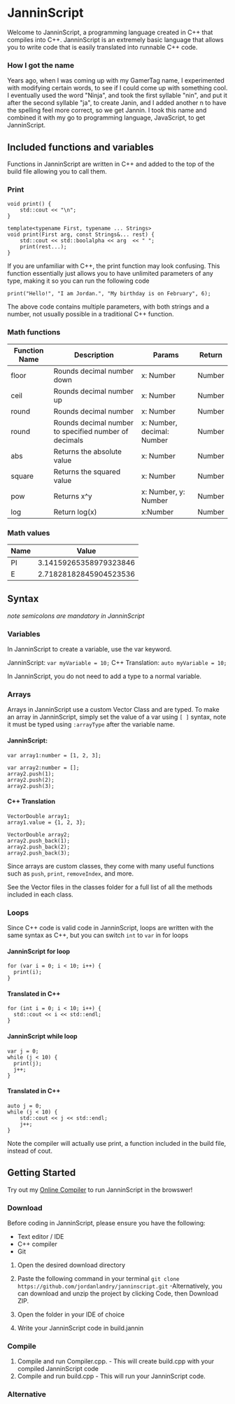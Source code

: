 # JanninScript

Welcome to JanninScript, a programming language created in C++ that compiles into C++.
JanninScript is an extremely basic language that allows you to write code that is easily translated into runnable C++ code.

### How I got the name

Years ago, when I was coming up with my GamerTag name, I experimented with modifying certain words, to see if I could come up with something cool. I eventually used the word "Ninja", and took the first syllable "nin", and put it after the second syllable "ja", to create Janin, and I added another n to have the spelling feel more correct, so we get Jannin.
I took this name and combined it with my go to programming language, JavaScript, to get JanninScript.

## Included functions and variables

Functions in JanninScript are written in C++ and added to the top of the build file allowing you to call them.

### Print

```
void print() {
    std::cout << "\n";
}

template<typename First, typename ... Strings>
void print(First arg, const Strings&... rest) {
    std::cout << std::boolalpha << arg  << " ";
    print(rest...);
}
```

If you are unfamiliar with C++, the print function may look confusing.
This function essentially just allows you to have unlimited parameters of any type, making it so you can run the following code

`print("Hello!", "I am Jordan.", "My birthday is on February", 6);`

The above code contains multiple parameters, with both strings and a number, not usually possible in a traditional C++ function.

### Math functions

| Function Name | Description                                           | Params                     | Return |
| ------------- | ----------------------------------------------------- | -------------------------- | ------ |
| floor         | Rounds decimal number down                            | x: Number                  | Number |
| ceil          | Rounds decimal number up                              | x: Number                  | Number |
| round         | Rounds decimal number                                 | x: Number                  | Number |
| round         | Rounds decimal number to specified number of decimals | x: Number, decimal: Number | Number |
| abs           | Returns the absolute value                            | x: Number                  | Number |
| square        | Returns the squared value                             | x: Number                  | Number |
| pow           | Returns x^y                                           | x: Number, y: Number       | Number |
| log           | Return log(x)                                         | x:Number                   | Number |

### Math values

| Name | Value                  |
| ---- | ---------------------- |
| PI   | 3.14159265358979323846 |
| E    | 2.71828182845904523536 |

## Syntax

_note semicolons are mandatory in JanninScript_

### Variables

In JanninScript to create a variable, use the var keyword.

JanninScript: `var myVariable = 10;`
C++ Translation: `auto myVariable = 10;`

In JanninScript, you do not need to add a type to a normal variable.

### Arrays

Arrays in JanninScript use a custom Vector Class and are typed.
To make an array in JanninScript, simply set the value of a var using `[ ]` syntax, note it must be typed using `:arrayType` after the variable name.

#### JanninScript:

```
var array1:number = [1, 2, 3];

var array2:number = [];
array2.push(1);
array2.push(2);
array2.push(3);
```

#### C++ Translation

```
VectorDouble array1;
array1.value = {1, 2, 3};

VectorDouble array2;
array2.push_back(1);
array2.push_back(2);
array2.push_back(3);
```

Since arrays are custom classes, they come with many useful functions such as `push`, `print`, `removeIndex`, and more.

See the Vector files in the classes folder for a full list of all the methods included in each class.

### Loops

Since C++ code is valid code in JanninScript, loops are written with the same syntax as C++, but you can switch `int` to `var` in for loops

#### JanninScript for loop

```
for (var i = 0; i < 10; i++) {
  print(i);
}
```

#### Translated in C++

```
for (int i = 0; i < 10; i++) {
  std::cout << i << std::endl;
}
```

#### JanninScript while loop

```
var j = 0;
while (j < 10) {
  print(j);
  j++;
}
```

#### Translated in C++

```
auto j = 0;
while (j < 10) {
    std::cout << j << std::endl;
    j++;
}
```

Note the compiler will actually use print, a function included in the build file, instead of cout.

## Getting Started

Try out my [Online Compiler](https://jordanlandry.github.io/janninscript-online/) to run JanninScript in the browswer!

### Download

Before coding in JanninScript, please ensure you have the following:

- Text editor / IDE
- C++ compiler
- Git

1. Open the desired download directory
2. Paste the following command in your terminal `git clone https://github.com/jordanlandry/janninscript.git` -Alternatively, you can download and unzip the project by clicking Code, then Download ZIP.

3. Open the folder in your IDE of choice
4. Write your JanninScript code in build.jannin

### Compile

1. Compile and run Compiler.cpp. - This will create build.cpp with your compiled JanninScript code
2. Compile and run build.cpp - This will run your JanninScript code.

### Alternative
